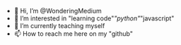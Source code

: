 - 👋 Hi, I’m @WonderingMedium
- 👀 I’m interested in "learning code"_"python"_"javascript"
- 🌱 I’m currently teaching myself 
- 📫 How to reach me here on my "github" 

<!---
WonderingMedium/WonderingMedium is a ✨ special ✨ repository because its `README.md` (this file) appears on your GitHub profile.
You can click the Preview link to take a look at your changes.
--->
